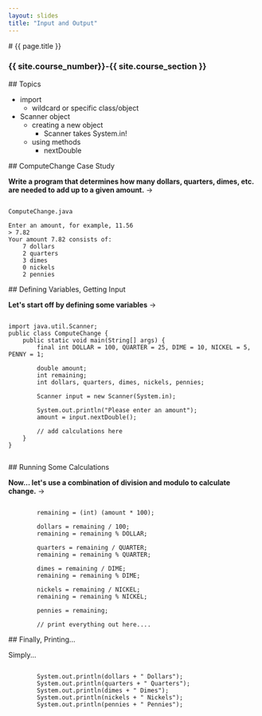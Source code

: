 ```yaml
---
layout: slides
title: "Input and Output"
---
```

<section markdown="block" class="intro-slide">
# {{ page.title }}

### {{ site.course_number}}-{{ site.course_section }}

<p><small></small></p>
</section>

<section markdown="block">
## Topics

* import
	* wildcard or specific class/object
* Scanner object
	* creating a new object
		* Scanner takes System.in!
	* using methods 
		* nextDouble
</section>

<section markdown="block">
## ComputeChange Case Study

__Write a program that determines how many dollars, quarters, dimes, etc. are needed to add up to a given amount.__ &rarr;

<pre><code data-trim contenteditable>
ComputeChange.java

Enter an amount, for example, 11.56
> 7.82
Your amount 7.82 consists of:
	7 dollars
	2 quarters
	3 dimes
	0 nickels
	2 pennies
</code></pre>

</section>

<section markdown="block">
## Defining Variables, Getting Input

__Let's start off by defining some variables__ &rarr;

<pre class="fragment"><code data-trim contenteditable>
import java.util.Scanner;
public class ComputeChange {
	public static void main(String[] args) {
		final int DOLLAR = 100, QUARTER = 25, DIME = 10, NICKEL = 5, PENNY = 1;
		
		double amount; 
		int remaining;
		int dollars, quarters, dimes, nickels, pennies;
		
		Scanner input = new Scanner(System.in);
		
		System.out.println("Please enter an amount");
		amount = input.nextDouble();
		
		// add calculations here
	}
}

</code></pre>

</section>
<section markdown="block">
## Running Some Calculations

__Now... let's use a combination of division and modulo to calculate change.__ &rarr;
<pre class="fragment"><code data-trim contenteditable>
		remaining = (int) (amount * 100);
				
		dollars = remaining / 100;
		remaining = remaining % DOLLAR;
		
		quarters = remaining / QUARTER;
		remaining = remaining % QUARTER;
		
		dimes = remaining / DIME;
		remaining = remaining % DIME;
		
		nickels = remaining / NICKEL;
		remaining = remaining % NICKEL;
		
		pennies = remaining;
		
		// print everything out here....
</code></pre>

</section>

<section markdown="block">
## Finally, Printing...

Simply...

<pre><code data-trim contenteditable>
		System.out.println(dollars + " Dollars");
		System.out.println(quarters + " Quarters");
		System.out.println(dimes + " Dimes");
		System.out.println(nickels + " Nickels");
		System.out.println(pennies + " Pennies");
</code></pre>

</section>
